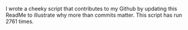 I wrote a cheeky script that contributes to my Github by updating this ReadMe to illustrate why more than commits matter. This script has run 2761 times.